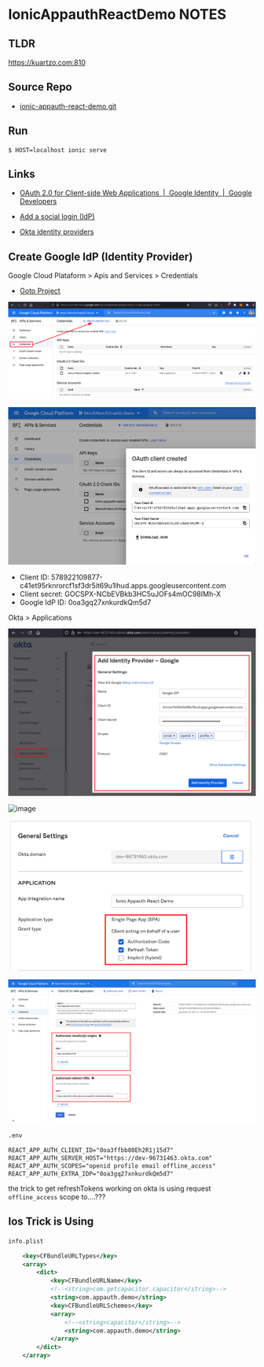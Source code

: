 # IonicAppauthReactDemo NOTES

## TLDR

https://kuartzo.com:810

## Source Repo

- [ionic-appauth-react-demo.git](https://github.com/creasoft-dev/ionic-appauth-react-demo.git)

## Run

```shell
$ HOST=localhost ionic serve
```

## Links

- [OAuth 2.0 for Client-side Web Applications &nbsp;|&nbsp; Google Identity &nbsp;|&nbsp; Google Developers](https://developers.google.com/identity/protocols/oauth2/javascript-implicit-flow)

- [Add a social login (IdP)](https://help.okta.com/en/prod/Content/Topics/Security/idp-social.htm)

- [Okta identity providers](https://dev-96731463-admin.okta.com/admin/access/identity-providers)

## Create Google IdP (Identity Provider)

Google Cloud Plataform > Apis and Services > Credentials

- [Goto Project](https://console.cloud.google.com/apis/credentials/oauthclient/578922109877-c41et95rknrorcf1sf3dr5it69u1lhud.apps.googleusercontent.com?project=nextjs-nestjs-graphql-starter)

![image](attachments/2021-12-30-19-40-03.png)

![image](attachments/2021-12-30-19-42-37.png)

- Client ID: 578922109877-c41et95rknrorcf1sf3dr5it69u1lhud.apps.googleusercontent.com
- Client secret: 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
- Google IdP ID: 0oa3gq27xnkurdkQm5d7

Okta > Applications

![image](attachments/2021-12-30-19-52-24.png)

![image](2021-12-30-19-53-51.png)

![image](attachments/2022-01-06-21-53-40.png)

![image](attachments/2021-12-30-23-55-20.png)

`.env`

```shell
REACT_APP_AUTH_CLIENT_ID="0oa3ffbb80Eh2R1j15d7"
REACT_APP_AUTH_SERVER_HOST="https://dev-96731463.okta.com"
REACT_APP_AUTH_SCOPES="openid profile email offline_access"
REACT_APP_AUTH_EXTRA_IDP="0oa3gq27xnkurdkQm5d7"
```

the trick to get refreshTokens working on okta is using request `offline_access` scope to....???

## Ios Trick is Using

`info.plist`

```xml
	<key>CFBundleURLTypes</key>
	<array>
		<dict>
			<key>CFBundleURLName</key>
			<!--<string>com.getcapacitor.capacitor</string>-->
			<string>com.appauth.demo</string>
			<key>CFBundleURLSchemes</key>
			<array>
				<!--<string>capacitor</string>-->
				<string>com.appauth.demo</string>
			</array>
		</dict>
	</array>
```
